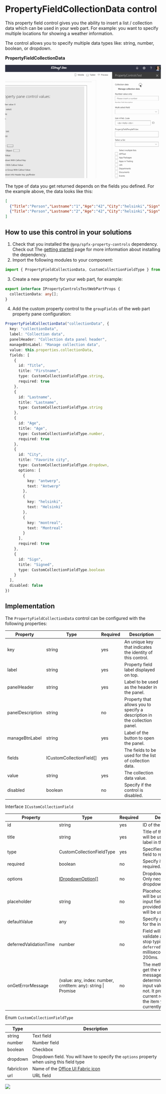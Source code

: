 # PropertyFieldCollectionData control

This property field control gives you the ability to insert a list / collection data which can be used in your web part. For example: you want to specify multiple locations for showing a weather information.

The control allows you to specify multiple data types like: string, number, boolean, or dropdown.

**PropertyFieldCollectionData**

![Code editor initial](../assets/collectiondata.gif)

The type of data you get returned depends on the fields you defined. For the example above, the data looks like this:

```json
[
  {"Title":"Person","Lastname":"1","Age":"42","City":"helsinki","Sign":true},
  {"Title":"Person","Lastname":"2","Age":"42","City":"helsinki","Sign":true}
]
```

## How to use this control in your solutions

1. Check that you installed the `@pnp/spfx-property-controls` dependency. Check out The [getting started](../#getting-started) page for more information about installing the dependency.
2. Import the following modules to your component:

```TypeScript
import { PropertyFieldCollectionData, CustomCollectionFieldType } from '@pnp/spfx-property-controls/lib/PropertyFieldCollectionData';
```

3. Create a new property for your web part, for example:

```TypeScript
export interface IPropertyControlsTestWebPartProps {
  collectionData: any[];
}
```

4. Add the custom property control to the `groupFields` of the web part property pane configuration:

```TypeScript
PropertyFieldCollectionData("collectionData", {
  key: "collectionData",
  label: "Collection data",
  panelHeader: "Collection data panel header",
  manageBtnLabel: "Manage collection data",
  value: this.properties.collectionData,
  fields: [
    {
      id: "Title",
      title: "Firstname",
      type: CustomCollectionFieldType.string,
      required: true
    },
    {
      id: "Lastname",
      title: "Lastname",
      type: CustomCollectionFieldType.string
    },
    {
      id: "Age",
      title: "Age",
      type: CustomCollectionFieldType.number,
      required: true
    },
    {
      id: "City",
      title: "Favorite city",
      type: CustomCollectionFieldType.dropdown,
      options: [
        {
          key: "antwerp",
          text: "Antwerp"
        },
        {
          key: "helsinki",
          text: "Helsinki"
        },
        {
          key: "montreal",
          text: "Montreal"
        }
      ],
      required: true
    },
    {
      id: "Sign",
      title: "Signed",
      type: CustomCollectionFieldType.boolean
    }
  ],
  disabled: false
})
```

## Implementation

The `PropertyFieldCollectionData` control can be configured with the following properties:

| Property | Type | Required | Description |
| ---- | ---- | ---- | ---- |
| key | string | yes | An unique key that indicates the identity of this control. |
| label | string | yes | Property field label displayed on top. |
| panelHeader | string | yes | Label to be used as the header in the panel. |
| panelDescription | string | no | Property that allows you to specify a description in the collection panel. |
| manageBtnLabel | string | yes | Label of the button to open the panel. |
| fields | ICustomCollectionField[] | yes | The fields to be used for the list of collection data. |
| value | string | yes | The collection data value. |
| disabled | boolean | no | Specify if the control is disabled. |

Interface `ICustomCollectionField`

| Property | Type | Required | Description |
| ---- | ---- | ---- | ---- |
| id | string | yes | ID of the field. |
| title | string | yes | Title of the field. This will be used for the label in the table. |
| type | CustomCollectionFieldType | yes | Specifies the type of field to render. |
| required | boolean | no | Specify if the field is required. |
| options | [IDropdownOption[]](https://developer.microsoft.com/en-us/fabric#/components/dropdown) | no | Dropdown options. Only necessary when dropdown type is used. |
| placeholder | string | no | Placehoder text which will be used for the input field. If not provided the input title will be used. |
| defaultValue | any | no | Specify a default value for the input field. |
| deferredValidationTime | number | no | Field will start to validate after users stop typing for `deferredValidationTime` milliseconds. Default: 200ms. |
| onGetErrorMessage | (value: any, index: number, crntItem: any): string \| Promise<string> | no | The method is used to get the validation error message and determine whether the input value is valid or not. It provides you the current row index and the item you are currently editing. |

Enum `CustomCollectionFieldType`

| Type | Description |
| ---- | ---- |
| string | Text field |
| number | Number field |
| boolean | Checkbox |
| dropdown | Dropdown field. You will have to specify the `options` property when using this field type |
| fabricIcon | Name of the [Office UI Fabric icon](https://developer.microsoft.com/en-us/fabric#/styles/icons) |
| url | URL field |

![](https://telemetry.sharepointpnp.com/sp-dev-fx-property-controls/wiki/PropertyFieldCollectionData)
